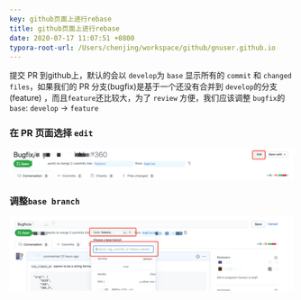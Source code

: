 ```yaml
---
key: github页面上进行rebase
title: github页面上进行rebase
date: 2020-07-17 11:07:51 +0800
typora-root-url: /Users/chenjing/workspace/github/gnuser.github.io
---
```


提交 PR 到github上，默认的会以 `develop`为 `base` 显示所有的 `commit` 和 `changed files`，如果我们的 PR 分支(bugfix)是基于一个还没有合并到 `develop`的分支(feature) ，而且`feature`还比较大，为了 `review` 方便，我们应该调整 `bugfix`的`base`: `develop` -> `feature`

<!--more-->

### 在 PR 页面选择 `edit`

![image-20200717112051077](/../../../../../../../media/2020-07-17-github页面上进行rebase/image-20200717112051077.png)

### 调整`base branch`

![image-20200717113056197](/../../../../../../../media/2020-07-17-github页面上进行rebase/image-20200717113056197.png)

